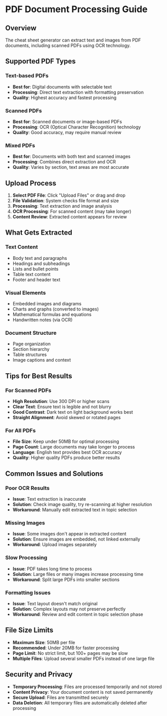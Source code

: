 # PDF Document Processing Guide

## Overview

The cheat sheet generator can extract text and images from PDF documents, including scanned PDFs using OCR technology.

## Supported PDF Types

### Text-based PDFs
- **Best for**: Digital documents with selectable text
- **Processing**: Direct text extraction with formatting preservation
- **Quality**: Highest accuracy and fastest processing

### Scanned PDFs
- **Best for**: Scanned documents or image-based PDFs
- **Processing**: OCR (Optical Character Recognition) technology
- **Quality**: Good accuracy, may require manual review

### Mixed PDFs
- **Best for**: Documents with both text and scanned images
- **Processing**: Combines direct extraction and OCR
- **Quality**: Varies by section, text areas are most accurate

## Upload Process

1. **Select PDF File**: Click "Upload Files" or drag and drop
2. **File Validation**: System checks file format and size
3. **Processing**: Text extraction and image analysis
4. **OCR Processing**: For scanned content (may take longer)
5. **Content Review**: Extracted content appears for review

## What Gets Extracted

### Text Content
- Body text and paragraphs
- Headings and subheadings
- Lists and bullet points
- Table text content
- Footer and header text

### Visual Elements
- Embedded images and diagrams
- Charts and graphs (converted to images)
- Mathematical formulas and equations
- Handwritten notes (via OCR)

### Document Structure
- Page organization
- Section hierarchy
- Table structures
- Image captions and context

## Tips for Best Results

### For Scanned PDFs
- **High Resolution**: Use 300 DPI or higher scans
- **Clear Text**: Ensure text is legible and not blurry
- **Good Contrast**: Dark text on light background works best
- **Straight Alignment**: Avoid skewed or rotated pages

### For All PDFs
- **File Size**: Keep under 50MB for optimal processing
- **Page Count**: Large documents may take longer to process
- **Language**: English text provides best OCR accuracy
- **Quality**: Higher quality PDFs produce better results

## Common Issues and Solutions

### Poor OCR Results
- **Issue**: Text extraction is inaccurate
- **Solution**: Check image quality, try re-scanning at higher resolution
- **Workaround**: Manually edit extracted text in topic selection

### Missing Images
- **Issue**: Some images don't appear in extracted content
- **Solution**: Ensure images are embedded, not linked externally
- **Workaround**: Upload images separately

### Slow Processing
- **Issue**: PDF takes long time to process
- **Solution**: Large files or many images increase processing time
- **Workaround**: Split large PDFs into smaller sections

### Formatting Issues
- **Issue**: Text layout doesn't match original
- **Solution**: Complex layouts may not preserve perfectly
- **Workaround**: Review and edit content in topic selection phase

## File Size Limits

- **Maximum Size**: 50MB per file
- **Recommended**: Under 20MB for faster processing
- **Page Limit**: No strict limit, but 100+ pages may be slow
- **Multiple Files**: Upload several smaller PDFs instead of one large file

## Security and Privacy

- **Temporary Processing**: Files are processed temporarily and not stored
- **Content Privacy**: Your document content is not saved permanently
- **Secure Upload**: Files are transmitted securely
- **Data Deletion**: All temporary files are automatically deleted after processing